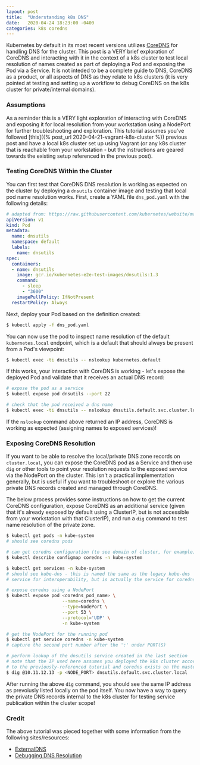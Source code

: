 ```yaml
---
layout: post
title:  "Understanding k8s DNS"
date:   2020-04-24 18:23:00 -0400
categories: k8s coredns
---
```


Kubernetes by default in its most recent versions utilizes [CoreDNS](https://coredns.io/) for handling DNS for the cluster.
This post is a VERY brief exploration of CoreDNS and interacting with it in the context of a k8s cluster to test local
resolution of names created as part of deploying a Pod and exposing the Pod via a Service. It is not inteded to be a complete
guide to DNS, CoreDNS as a product, or all aspects of DNS as they relate to k8s clusters (it is very pointed at testing and
setting up a workflow to debug CoreDNS on the k8s cluster for private/internal domains).

### Assumptions

As a reminder this is a VERY light exploration of interacting with CoreDNS and exposing it for local resolution from your
workstation using a NodePort for further troubleshooting and exploration. This tutorial assumes you've followed
[this]({% post_url 2020-04-21-vagrant-k8s-cluster %}) previous post and have a local k8s cluster set up using Vagrant
(or any k8s cluster that is reachable from your workstation - but the instructions are geared towards the existing setup
referenced in the previous post).

### Testing CoreDNS Within the Cluster

You can first test that CoreDNS DNS resolution is working as expected on the cluster by deploying a `dnsutils` container
image and testing that local pod name resolution works. First, create a YAML file `dns_pod.yaml` with the following details:

```yaml
# adapted from: https://raw.githubusercontent.com/kubernetes/website/master/content/en/examples/admin/dns/dnsutils.yaml
apiVersion: v1
kind: Pod
metadata:
  name: dnsutils
  namespace: default
  labels:
    name: dnsutils
spec:
  containers:
  - name: dnsutils
    image: gcr.io/kubernetes-e2e-test-images/dnsutils:1.3
    command:
      - sleep
      - "3600"
    imagePullPolicy: IfNotPresent
  restartPolicy: Always
```

Next, deploy your Pod based on the definition created:

```bash
$ kubectl apply -f dns_pod.yaml
```

You can now use the pod to inspect name resolution of the default `kubernetes.local` endpoint, which is a default that should
always be present from a Pod's viewpoint:

```bash
$ kubectl exec -ti dnsutils -- nslookup kubernetes.default
```

If this works, your interaction with CoreDNS is working - let's expose the deployed Pod and validate that it receives an actual
DNS record:

```bash
# expose the pod as a service
$ kubectl expose pod dnsutils --port 22

# check that the pod received a dns name
$ kubectl exec -ti dnsutils -- nslookup dnsutils.default.svc.cluster.local
```

If the `nslookup` command above returned an IP address, CoreDNS is working as expected (assigning names to exposed services)!

### Exposing CoreDNS Resolution

If you want to be able to resolve the local/private DNS zone records on `cluster.local`, you can expose the CoreDNS pod as a Service
and then use `dig` or other tools to point your resolution requests to the exposed service via the NodePort on the cluster. This
isn't a practical implementation generally, but is useful if you want to troubleshoot or explore the various private DNS records created
and managed through CoreDNS.

The below process provides some instructions on how to get the current CoreDNS configuration, expose CoreDNS as an additional service
(given that it's already exposed by default using a ClusterIP, but is not accessible from your workstation with that ClusterIP), and
run a `dig` command to test name resolution of the private zone.

```bash
$ kubectl get pods -n kube-system
# should see coredns pods

# can get coredns configuration (to see domain of cluster, for example)
$ kubectl describe configmap coredns -n kube-system

$ kubectl get services -n kube-system
# should see kube-dns - this is named the same as the legacy kube-dns
# service for interoperability, but is actually the service for coredns

# expose coredns using a NodePort
$ kubectl expose pod <coredns_pod_name> \
                     --name=coredns \
                     --type=NodePort \
                     --port 53 \
                     --protocol='UDP' \
                     -n kube-system

# get the NodePort for the running pod
$ kubectl get service coredns -n kube-system
# capture the second port number after the ':' under PORT(S)

# perform lookup of the dnsutils service created in the last section
# note that the IP used here assumes you deployed the k8s cluster according
# to the previously-referenced tutorial and coredns exists on the master node
$ dig @10.11.12.13 -p <NODE_PORT> dnsutils.default.svc.cluster.local
```

After running the above `dig` command, you should see the same IP address as prevoiusly listed locally on the pod itself. You now have a
way to query the private DNS records internal to the k8s cluster for testing service publication within the cluster scope!

### Credit

The above tutorial was pieced together with some information from the following sites/resources:

* [ExternalDNS](https://github.com/kubernetes-sigs/external-dns)
* [Debugging DNS Resolution](https://kubernetes.io/docs/tasks/administer-cluster/dns-debugging-resolution/)
